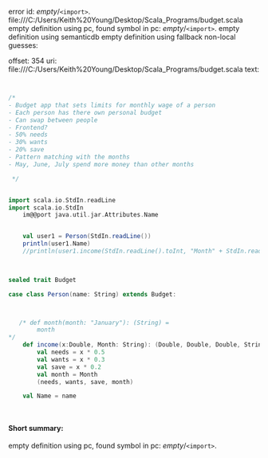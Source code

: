 error id: _empty_/`<import>`.
file:///C:/Users/Keith%20Young/Desktop/Scala_Programs/budget.scala
empty definition using pc, found symbol in pc: _empty_/`<import>`.
empty definition using semanticdb
empty definition using fallback
non-local guesses:

offset: 354
uri: file:///C:/Users/Keith%20Young/Desktop/Scala_Programs/budget.scala
text:
```scala


/* 
- Budget app that sets limits for monthly wage of a person
- Each person has there own personal budget
- Can swap between people
- Frontend?
- 50% needs
- 30% wants
- 20% save
- Pattern matching with the months
- May, June, July spend more money than other months

 */


import scala.io.StdIn.readLine
import scala.io.StdIn
    im@@port java.util.jar.Attributes.Name


    val user1 = Person(StdIn.readLine())
    println(user1.Name)
    //println(user1.income(StdIn.readLine().toInt, "Month" + StdIn.readLine().toLowerCase()))
    


sealed trait Budget

case class Person(name: String) extends Budget:



   /* def month(month: "January"): (String) =
        month
*/
    def income(x:Double, Month: String): (Double, Double, Double, String)=
        val needs = x * 0.5
        val wants = x * 0.3
        val save = x * 0.2
        val month = Month
        (needs, wants, save, month)

    val Name = name




```


#### Short summary: 

empty definition using pc, found symbol in pc: _empty_/`<import>`.